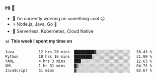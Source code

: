 ### Hi 👋

<!--
**nodejh/nodejh** is a ✨ _special_ ✨ repository because its `README.md` (this file) appears on your GitHub profile.

Here are some ideas to get you started:

- 🔭 I’m currently working on ...
- 🌱 I’m currently learning ...
- 👯 I’m looking to collaborate on ...
- 🤔 I’m looking for help with ...
- 💬 Ask me about ...
- 📫 How to reach me: ...
- 😄 Pronouns: ...
- ⚡ Fun fact: ...
-->

- 🔭 I’m currently working on something cool :wink:
- ⚡ Node.js, Java, Go :thought_balloon:
- 🤖 Serverless, Kubernetes, Cloud Native

📊 **This week I spent my time on**

<!--START_SECTION:waka-->

```txt
Java           12 hrs 20 mins  █████████▓░░░░░░░░░░░░░░░   38.43 %
Python         10 hrs 16 mins  ████████░░░░░░░░░░░░░░░░░   31.99 %
YAML           4 hrs 3 mins    ███░░░░░░░░░░░░░░░░░░░░░░   12.63 %
XML            1 hr 31 mins    █▒░░░░░░░░░░░░░░░░░░░░░░░   04.73 %
JavaScript     51 mins         ▓░░░░░░░░░░░░░░░░░░░░░░░░   02.67 %
```

<!--END_SECTION:waka-->


<!--
:traffic_light: **Visitors**

![visitors](https://visitor-badge.glitch.me/badge?page_id=nodejh.nodejh)
-->
